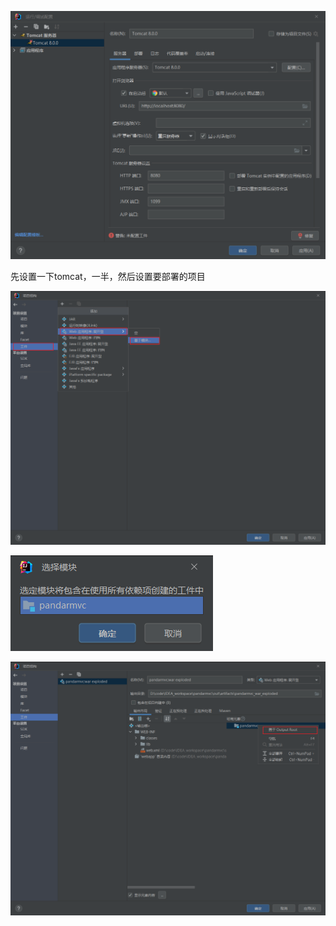 ![image](../../images/Snipaste_2022-05-22_03-37-40.png)

先设置一下tomcat，一半，然后设置要部署的项目

![image](../../images/Snipaste_2022-05-22_04-58-04.png)

![image](../../images/Snipaste_2022-05-22_04-58-28.png)

![image](../../images/Snipaste_2022-05-22_04-59-06.png)
